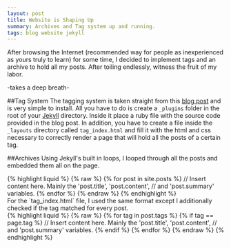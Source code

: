 ```yaml
---
layout: post
title: Website is Shaping Up
summary: Archives and Tag system up and running.
tags: blog website jekyll
---
```

After browsing the Internet (recommended way for people as inexperienced as yours truly to learn) for some time,
I decided to implement tags and an archive to hold all my posts. After toiling endlessly, witness the fruit of my
labor.

-takes a deep breath-

##Tag System
The tagging system is taken straight from this [blog post](http://charliepark.org/tags-in-jekyll/) and is very simple
to install. All you have to do is create a `_plugins` folder in the root of your [Jekyll](http://jekyllrb.com)
directory. Inside it place a ruby file with the source code provided in the blog post. In addition, you have to create
a file inside the `_layouts` directory called `tag_index.html` and fill it with the html and css necessary to correctly
render a page that will hold all the posts of a certain tag. 

##Archives
Using Jekyll's built in loops, I looped through all the posts and embedded them all on the page.
<div class="code">
{% highlight liquid %}
{% raw %}
	{% for post in site.posts %}  
	// Insert content here. Mainly the 'post.title', 'post.content',  
	// and 'post.summary' variables.  
{% endfor %}
{% endraw %}
{% endhighlight %}
</div>
For the `tag_index.html` file, I used the same format except I additionally checked if the tag matched for every post.
<div class="code">
{% highlight liquid %}
{% raw %}
	{% for tag in post.tags %}  
	{% if tag == page.tag %}
	// Insert content here. Mainly the 'post.title', 'post.content',  
	// and 'post.summary' variables.  
	{% endif %}
{% endfor %}
{% endraw %}
{% endhighlight %}
</div>